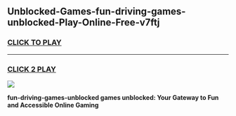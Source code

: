 
## Unblocked-Games-fun-driving-games-unblocked-Play-Online-Free-v7ftj
<h3>
<a href="https://premium76.site?title=fun-driving-games-unblocked&ref=26A">CLICK TO PLAY</a></h3>
<hr>

<h3>
<a href="https://premium76.site?title=fun-driving-games-unblocked&ref=26A">CLICK 2 PLAY</a>
  
</h3>

<a href="https://premium76.site?title=fun-driving-games-unblocked&ref=26A"><img src="https://clearcache.store/games.png"></a>


**fun-driving-games-unblocked games unblocked: Your Gateway to Fun and Accessible Online Gaming**
